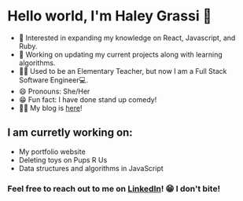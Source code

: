 # Hello world, I'm Haley Grassi 👋


* 🧐 Interested in expanding my knowledge on React, Javascript, and Ruby. 
* 💼 Working on updating my current projects along with learning algorithms.
* 👩‍🏫 Used to be an Elementary Teacher, but now I am a Full Stack Software Engineer💻.
* 😄 Pronouns: She/Her
* 😁 Fun fact: I have done stand up comedy!
* ✍🏻 My blog is [here](https://medium.com/@haleymgrassi)!

## I am curretly working on:

* My portfolio website 
* Deleting toys on Pups R Us
* Data structures and algorithms in JavaScript
 
 ### Feel free to reach out to me on [LinkedIn](https://www.linkedin.com/in/haley-grassi0716/)! 😁 I don't bite!
